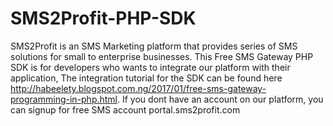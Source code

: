 # SMS2Profit-PHP-SDK
SMS2Profit is an SMS Marketing platform that provides series of SMS solutions for small to enterprise businesses. This Free SMS Gateway PHP SDK is for developers who wants to integrate our platform with their application, The integration tutorial for the SDK can be found here http://habeelety.blogspot.com.ng/2017/01/free-sms-gateway-programming-in-php.html. If you dont have an account on our platform, you can signup for free SMS account portal.sms2profit.com 
